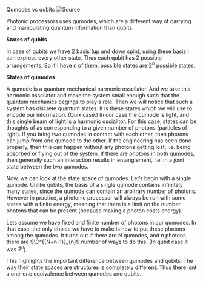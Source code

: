 Qumodes vs qubits
![Source](https://quixquantum.medium.com/qumodes-vs-qubits-explained-part-i-a5ea4e252ca7)


Photonic processors uses qumodes, which are a different way of carrying and manipulating quantum information than qubits. 

**States of qubits**

In case of qubits we have 2 basis (up and down spin), using these basis I can express every other state. Thus each qubit has 2 possible arrangements. So if I have n of them, possible states are $2^n$ possible states.

**States of qumodes**

A qumode is a quantum mechanical harmonic osscilator. And we take this harmonic osscilator and make the system small enough such that the quantum mechanics begings to play a role. Then we will notice that such a system has discrete quantum states. It is these states which we will use to encode our information.
(Quix case:)
In our case the qumode is light, and this single beam of light is a harmonic oscialltor. For this case, states can be thoughts of as corresponding to a given number of photons (particles of light). If you bring two qumodes in contact with each other, then photons can jump from one qumode to the other. If the engineering has been done properly, then this can happen without any photons getting lost, i.e. being absorbed or flying out of the system. If there are photons in both qumodes, then generally such an interaction results in entanglement, i.e. in a joint state between the two qumodes.

Now, we can look at the state space of qumodes. Let’s begin with a single qumode. Unlike qubits, the basis of a single qumode contains infinitely many states, since the qumode can contain an arbitrary number of photons. However in practice, a photonic processor will always be run with some states with a finite energy, meaning that there is a limit on the number photons that can be present (because making a photon costs energy).

Lets assume we have fixed and finite number of photons in our qumodes. In that case, the only choice we have to make is how to put these photons among the qumodes. It turns out if there are N qumodes, and n photons there are $\C^{{N+n-1}}_{n}$ number of ways to do this. (In qubit case it was $2^n$).

This highlights the important difference between qumodes and qubits: The way their state spaces are structures is completely different. Thus there isnt a one-one equivalence between qumodes and qubits.
